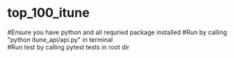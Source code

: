 # top_100_itune
#Ensure you have python and all requried package installed
#Run by calling "python itune_api/api.py" in terminal  
#Run test by calling pytest tests in root dir

